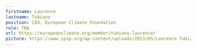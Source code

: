 ```yaml
---
firstname: Laurence
lastname: Tubiana
position: CEO, European Climate Foundation
role: TBA
url: https://europeanclimate.org/member/tubiana-laurence/
picture: https://www.ipsp.org/wp-content/uploads/2023/05/Laurence-Tubiana.png
---
```

